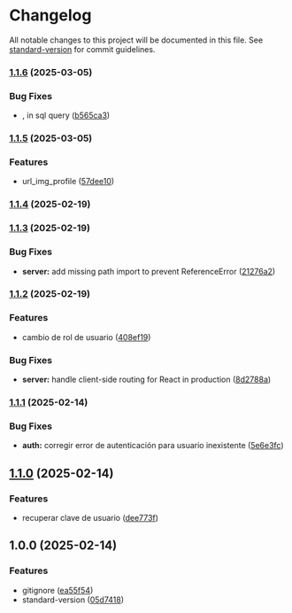 # Changelog

All notable changes to this project will be documented in this file. See [standard-version](https://github.com/conventional-changelog/standard-version) for commit guidelines.

### [1.1.6](https://github.com/LuisSubiabre/g71-backend/compare/v1.1.5...v1.1.6) (2025-03-05)


### Bug Fixes

* , in sql query ([b565ca3](https://github.com/LuisSubiabre/g71-backend/commit/b565ca3dd13a3d23ff8aabc9e0f637586d0ef7e7))

### [1.1.5](https://github.com/LuisSubiabre/g71-backend/compare/v1.1.4...v1.1.5) (2025-03-05)


### Features

* url_img_profile ([57dee10](https://github.com/LuisSubiabre/g71-backend/commit/57dee10b3857d580e3a1329f76d073e60f009e92))

### [1.1.4](https://github.com/LuisSubiabre/g71-backend/compare/v1.1.3...v1.1.4) (2025-02-19)

### [1.1.3](https://github.com/LuisSubiabre/g71-backend/compare/v1.1.2...v1.1.3) (2025-02-19)


### Bug Fixes

* **server:** add missing path import to prevent ReferenceError ([21276a2](https://github.com/LuisSubiabre/g71-backend/commit/21276a23735f380848008de97a48b284a9c45785))

### [1.1.2](https://github.com/LuisSubiabre/g71-backend/compare/v1.1.1...v1.1.2) (2025-02-19)


### Features

* cambio de rol de usuario ([408ef19](https://github.com/LuisSubiabre/g71-backend/commit/408ef19777e96fd19977420823b2fd9156751ea2))


### Bug Fixes

* **server:** handle client-side routing for React in production ([8d2788a](https://github.com/LuisSubiabre/g71-backend/commit/8d2788a89ec18d517a449f2a77036c4bd077b8b5))

### [1.1.1](https://github.com/LuisSubiabre/g71-backend/compare/v1.1.0...v1.1.1) (2025-02-14)


### Bug Fixes

* **auth:** corregir error de autenticación para usuario inexistente ([5e6e3fc](https://github.com/LuisSubiabre/g71-backend/commit/5e6e3fc8c9b8d844badbf4ef15527fa705fc0175))

## [1.1.0](https://github.com/LuisSubiabre/g71-backend/compare/v1.0.0...v1.1.0) (2025-02-14)


### Features

* recuperar clave de usuario ([dee773f](https://github.com/LuisSubiabre/g71-backend/commit/dee773f5225cf96bbfa0dbcb37d8d5b1aaf5edaa))

## 1.0.0 (2025-02-14)


### Features

* gitignore ([ea55f54](https://github.com/LuisSubiabre/g71-backend/commit/ea55f54fb3b6361e9873150cd65223ae56a49918))
* standard-version ([05d7418](https://github.com/LuisSubiabre/g71-backend/commit/05d7418134cbd4e1a9cfd6621228ae0cb0793ecd))
